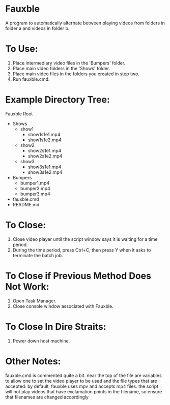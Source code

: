 # Fauxble
A program to automatically alternate between playing videos from folders in folder a and videos in folder b.

# To Use:
1. Place intermediary video files in the 'Bumpers' folder.
2. Place main video folders in the 'Shows' folder.
3. Place main video files in the folders you created in step two.
4. Run fauxble.cmd.

# Example Directory Tree:

Fauxble Root
- Shows
  - show1
    - show1s1e1.mp4
    - show1s1e2.mp4
  - show2
    - show2s1e1.mp4
    - show2s1e2.mp4
  - show3
    - show3s1e1.mp4
    - show3s1e2.mp4
- Bumpers
  - bumper1.mp4
  - bumper2.mp4
  - bumper3.mp4
- fauxble.cmd
- README.md

# To Close:
1. Close video player until the script window says it is waiting for a time period.
2. During the time period, press Ctrl+C, then press Y when it asks to terminate the batch job.

# To Close if Previous Method Does Not Work:
1. Open Task Manager.
2. Close console window associated with Fauxble.

# To Close In Dire Straits:
1. Power down host machine.

# Other Notes:
fauxble.cmd is commented quite a bit. near the top of the file are variables to allow one to set the video player to be used and the file types that are accepted. 
by default, fauxble uses mpv and accepts mp4 files.
the script will not play videos that have exclamation points in the filename, so ensure that filenames are changed accordingly
